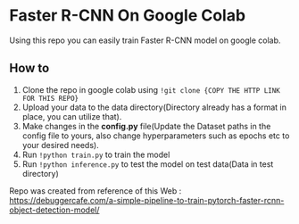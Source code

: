 # Faster R-CNN On Google Colab
Using this repo you can easily train Faster R-CNN model on google colab.

## How to
1. Clone the repo in google colab using ```!git clone {COPY THE HTTP LINK FOR THIS REPO}```
2. Upload your data to the data directory(Directory already has a format in place, you can utilize that).
3. Make changes in the <b>config.py</b> file(Update the Dataset paths in the config file to yours, also change hyperparameters such as epochs etc to your desired needs).
4. Run ```!python train.py``` to train the model
5. Run ```!python inference.py``` to test the model on test data(Data in test directory)
  

  
Repo was created from reference of this Web : https://debuggercafe.com/a-simple-pipeline-to-train-pytorch-faster-rcnn-object-detection-model/

